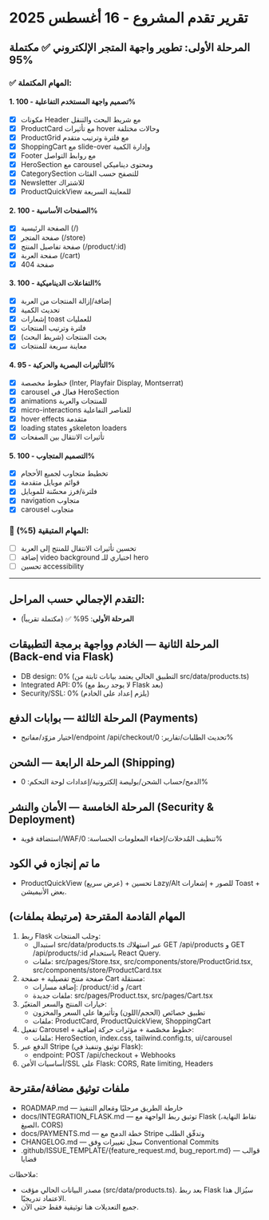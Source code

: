 # تقرير تقدم المشروع - 16 أغسطس 2025

## المرحلة الأولى: تطوير واجهة المتجر الإلكتروني ✅ **مكتملة 95%**

### ✅ المهام المكتملة:

#### 1. تصميم واجهة المستخدم التفاعلية - 100%
- [x] مكونات Header مع شريط البحث والتنقل
- [x] ProductCard مع تأثيرات hover وحالات مختلفة
- [x] ProductGrid مع فلترة وترتيب متقدم
- [x] ShoppingCart مع slide-over وإدارة الكمية
- [x] Footer مع روابط التواصل
- [x] HeroSection مع carousel ومحتوى ديناميكي
- [x] CategorySection للتصفح حسب الفئات
- [x] Newsletter للاشتراك
- [x] ProductQuickView للمعاينة السريعة

#### 2. الصفحات الأساسية - 100%
- [x] الصفحة الرئيسية (/)
- [x] صفحة المتجر (/store)
- [x] صفحة تفاصيل المنتج (/product/:id)
- [x] صفحة العربة (/cart)
- [x] صفحة 404

#### 3. التفاعلات الديناميكية - 100%
- [x] إضافة/إزالة المنتجات من العربة
- [x] تحديث الكمية
- [x] إشعارات toast للعمليات
- [x] فلترة وترتيب المنتجات
- [x] بحث المنتجات (شريط البحث)
- [x] معاينة سريعة للمنتجات

#### 4. التأثيرات البصرية والحركية - 95%
- [x] خطوط مخصصة (Inter, Playfair Display, Montserrat)
- [x] carousel فعال في HeroSection
- [x] animations للمنتجات والعربة
- [x] micro-interactions للعناصر التفاعلية
- [x] hover effects متقدمة
- [x] loading states وskeleton loaders
- [x] تأثيرات الانتقال بين الصفحات

#### 5. التصميم المتجاوب - 100%
- [x] تخطيط متجاوب لجميع الأحجام
- [x] قوائم موبايل متقدمة
- [x] فلترة/فرز محسّنة للموبايل
- [x] navigation متجاوب
- [x] carousel متجاوب

### 🔄 المهام المتبقية (5%):
- [ ] تحسين تأثيرات الانتقال للمنتج إلى العربة
- [ ] إضافة video background اختياري للـ hero
- [ ] تحسين accessibility

---

## التقدم الإجمالي حسب المراحل:

- **المرحلة الأولى**: 95% ✅ (مكتملة تقريباً)

## المرحلة الثانية — الخادم وواجهة برمجة التطبيقات (Back‑end via Flask)
- DB design: 0% (التطبيق الحالي يعتمد بيانات ثابتة من src/data/products.ts)
- Integrated API: 0% (لا يوجد ربط مع Flask بعد)
- Security/SSL: 0% (يلزم إعداد على الخادم)

## المرحلة الثالثة — بوابات الدفع (Payments)
- اختيار مزوّد/مفاتيح/endpoint /api/checkout/تحديث الطلبات/تقارير: 0%

## المرحلة الرابعة — الشحن (Shipping)
- الدمج/حساب الشحن/بوليصة إلكترونية/إعدادات لوحة التحكم: 0%

## المرحلة الخامسة — الأمان والنشر (Security & Deployment)
- استضافة قوية/WAF/تنظيف المُدخلات/إخفاء المعلومات الحساسة: 0%

## ما تم إنجازه في الكود
- ProductQuickView (عرض سريع) + تحسين Lazy/Alt للصور + إشعارات Toast + بعض الأنيميشن.

## المهام القادمة المقترحة (مرتبطة بملفات)
1) ربط Flask وجلب المنتجات:
   - استبدال src/data/products.ts عبر استهلاك GET /api/products و GET /api/products/:id باستخدام React Query.
   - ملفات: src/pages/Store.tsx, src/components/store/ProductGrid.tsx, src/components/store/ProductCard.tsx
2) صفحة منتج تفصيلية + صفحة Cart مستقلة:
   - إضافة مسارات: /product/:id و /cart
   - ملفات جديدة: src/pages/Product.tsx, src/pages/Cart.tsx
3) خيارات المنتج والسعر المتغيّر:
   - تطبيق خصائص (الحجم/اللون) وتأثيرها على السعر والمخزون
   - ملفات: ProductCard, ProductQuickView, ShoppingCart
4) تفعيل Carousel + خطوط مخصّصة + مؤثرات حركة إضافية:
   - ملفات: HeroSection, index.css, tailwind.config.ts, ui/carousel
5) الدفع عبر Stripe (توثيق وتنفيذ في Flask):
   - endpoint: POST /api/checkout + Webhooks
6) أساسيات الأمن/SSL على Flask: CORS, Rate limiting, Headers

## ملفات توثيق مضافة/مقترحة
- ROADMAP.md — خارطة الطريق مرحليًا ومَعالم التنفيذ
- docs/INTEGRATION_FLASK.md — توثيق ربط الواجهة مع Flask (نقاط النهاية، الصيغ، CORS)
- docs/PAYMENTS.md — خطة الدمج مع Stripe وتدفّق الطلب
- CHANGELOG.md — سجل تغييرات وفق Conventional Commits
- .github/ISSUE_TEMPLATE/{feature_request.md, bug_report.md} — قوالب قضايا

ملاحظات:
- مصدر البيانات الحالي مؤقت (src/data/products.ts). بعد ربط Flask سيُزال هذا الاعتماد تدريجيًا.
- جميع التعديلات هنا توثيقية فقط حتى الآن.
